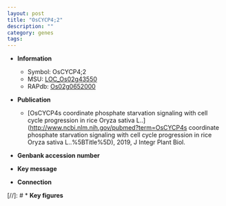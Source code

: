 ```yaml
---
layout: post
title: "OsCYCP4;2"
description: ""
category: genes
tags: 
---
```


* **Information**  
    + Symbol: OsCYCP4;2  
    + MSU: [LOC_Os02g43550](http://rice.uga.edu/cgi-bin/ORF_infopage.cgi?orf=LOC_Os02g43550)  
    + RAPdb: [Os02g0652000](http://rapdb.dna.affrc.go.jp/viewer/gbrowse_details/irgsp1?name=Os02g0652000)  

* **Publication**  
    + [OsCYCP4s coordinate phosphate starvation signaling with cell cycle progression in rice Oryza sativa L..](http://www.ncbi.nlm.nih.gov/pubmed?term=OsCYCP4s coordinate phosphate starvation signaling with cell cycle progression in rice Oryza sativa L..%5BTitle%5D), 2019, J Integr Plant Biol.

* **Genbank accession number**  

* **Key message**  

* **Connection**  

[//]: # * **Key figures**  


